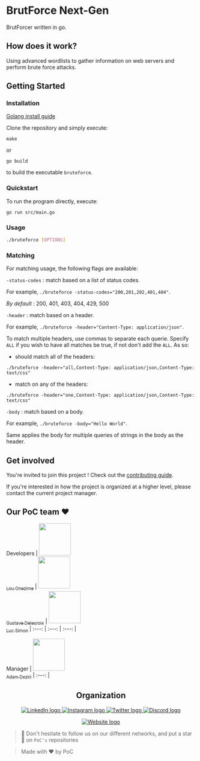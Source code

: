 # BrutForce Next-Gen

BrutForcer written in go.

## How does it work?

Using advanced wordlists to gather information on web servers and perform brute force attacks.

## Getting Started

### Installation

[Golang install guide](https://go.dev/doc/install)

Clone the repository and simply execute:

```shell
make
```

or

```shell
go build
```

to build the executable `bruteforce`.

### Quickstart

To run the program directly, execute:

```shell
go run src/main.go
```

### Usage

```bash
./bruteforce [OPTIONS]
```

### Matching

For matching usage, the following flags are available:

`-status-codes` : match based on a list of status codes.

For example, `./bruteforce -status-codes="200,201,202,401,404"`.

*By default* : 200, 401, 403, 404, 429, 500

`-header` : match based on a header.

For example, `./bruteforce -header="Content-Type: application/json"`.

To match multiple headers, use commas to separate each querie. Specify `ALL` if you wish to have all matches be true, if not don't add the `ALL`. As so:

- should match all of the headers:

`./bruteforce -header="all,Content-Type: application/json,Content-Type: text/css"`

- match on any of the headers:

`./bruteforce -header="one,Content-Type: application/json,Content-Type: text/css"`

`-body` : match based on a body.

For example, `./bruteforce -body="Hello World"`.

Same applies the body for multiple queries of strings in the body as the header.

## Get involved

You're invited to join this project ! Check out the [contributing guide](./CONTRIBUTING.md).

If you're interested in how the project is organized at a higher level, please contact the current project manager.

## Our PoC team ❤️

Developers
| [<img src="https://github.com/louonezime.png?size=85" width=85><br><sub>Lou Onezime</sub>](https://github.com/louonezime) | [<img src="https://github.com/57ave.png?size=85" width=85><br><sub>Gustave Delecroix</sub>](https://github.com/57ave) | [<img src="https://github.com/SIMLUKE.png?size=85" width=85><br><sub>Luc Simon</sub>](https://github.com/SIMLUKE)
| :---: | :---: | :---: |

Manager
| [<img src="https://github.com/adamdeziri.png?size=85" width=85><br><sub>Adam Deziri</sub>](https://github.com/adamdeziri)
| :---: |

<h2 align=center>
Organization
</h2>

<p align='center'>
    <a href="https://www.linkedin.com/company/pocinnovation/mycompany/">
        <img src="https://img.shields.io/badge/LinkedIn-0077B5?style=for-the-badge&logo=linkedin&logoColor=white" alt="LinkedIn logo">
    </a>
    <a href="https://www.instagram.com/pocinnovation/">
        <img src="https://img.shields.io/badge/Instagram-E4405F?style=for-the-badge&logo=instagram&logoColor=white" alt="Instagram logo"
>
    </a>
    <a href="https://twitter.com/PoCInnovation">
        <img src="https://img.shields.io/badge/Twitter-1DA1F2?style=for-the-badge&logo=twitter&logoColor=white" alt="Twitter logo">
    </a>
    <a href="https://discord.com/invite/Yqq2ADGDS7">
        <img src="https://img.shields.io/badge/Discord-7289DA?style=for-the-badge&logo=discord&logoColor=white" alt="Discord logo">
    </a>
</p>
<p align=center>
    <a href="https://www.poc-innovation.fr/">
        <img src="https://img.shields.io/badge/WebSite-1a2b6d?style=for-the-badge&logo=GitHub Sponsors&logoColor=white" alt="Website logo">
    </a>
</p>

> 🚀 Don't hesitate to follow us on our different networks, and put a star 🌟 on `PoC's` repositories

> Made with ❤️ by PoC
